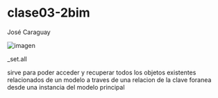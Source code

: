 # clase03-2bim

José Caraguay

![imagen](https://github.com/user-attachments/assets/9ff68976-7801-4dea-9341-6bb4805210b2)

_set.all

sirve para poder acceder y recuperar todos los objetos existentes relacionados de un modelo a traves de una relacion de la clave foranea desde una instancia del modelo principal 
